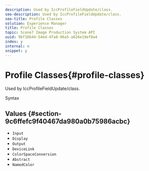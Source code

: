 ```yaml
---
description: Used by IccProfileFieldUpdate/class.
seo-description: Used by IccProfileFieldUpdate/class.
seo-title: Profile Classes
solution: Experience Manager
title: Profile Classes
topic: Scene7 Image Production System API
uuid: 9bf16b44-54ed-4fa8-96a5-a626e19ef8a4
index: y
internal: n
snippet: y
---
```


# Profile Classes{#profile-classes}

Used by IccProfileFieldUpdate/class.

 Syntax 

## Values {#section-9c6ffefc9f40467da980a0b75986acbc}

* `Input` 
* `Display` 
* `Output` 
* `DeviceLink` 
* `ColorSpaceConversion` 
* `Abstract` 
* `NamedColor`

